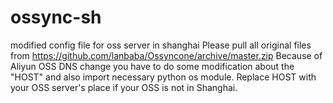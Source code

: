 # ossync-sh
modified config file for oss server in shanghai
Please pull all original files from https://github.com/lanbaba/Ossyncone/archive/master.zip
Because of Aliyun OSS DNS change you have to do some modification about the "HOST" and also import necessary python os module.
Replace HOST with your OSS server's place if your OSS is not in Shanghai.

